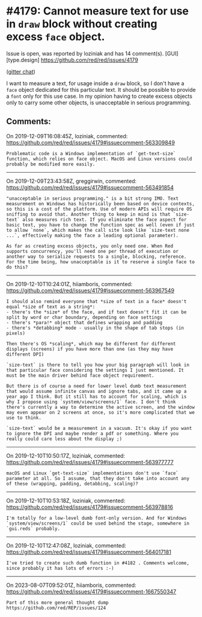 
#4179: Cannot measure text for use in `draw` block without creating excess `face` object. 
================================================================================
Issue is open, was reported by loziniak and has 14 comment(s).
[GUI] [type.design]
<https://github.com/red/red/issues/4179>

([gitter chat](https://gitter.im/red/help?at=5dee661c1e0b827cc8ccaffc))

I want to measure a text, for usage inside a `draw` block, so I don't have a `face` object dedicated for this particular text. It should be possible to provide a `font` only for this use case. In my opinion having to create excess objects only to carry some other objects, is unacceptable in serious programming.


Comments:
--------------------------------------------------------------------------------

On 2019-12-09T16:08:45Z, loziniak, commented:
<https://github.com/red/red/issues/4179#issuecomment-563309849>

    Problematic code is a Windows implementation of `get-text-size` function, which relies on face object. MacOS and Linux versions could probably be modified more easily.

--------------------------------------------------------------------------------

On 2019-12-09T23:43:58Z, greggirwin, commented:
<https://github.com/red/red/issues/4179#issuecomment-563491854>

    "unacceptable in serious programming." is a bit strong IMO. Text measurement on Windows has historically been based on device contexts, so this is a cost of the platform. Use of modern APIs will require OS sniffing to avoid that. Another thing to keep in mind is that `size-text` also measures rich text. If you eliminate the face aspect for basic text, you have to change the function spec as well (even if just to allow `none`, which makes the call site look like `size-text none ...`, effectively making the face a leading optional parameter).
    
    As far as creating excess objects, you only need one. When Red supports concurrency, you'll need one per thread of execution or another way to serialize requests to a single, blocking, reference. For the time being, how unacceptable is it to reserve a single face to do this?

--------------------------------------------------------------------------------

On 2019-12-10T10:24:01Z, hiiamboris, commented:
<https://github.com/red/red/issues/4179#issuecomment-563967549>

    I should also remind everyone that *size of text in a face* doesn't equal *size of text as a string*:
    - there's the *size* of the face, and if text doesn't fit it can be split by word or char boundary, depending on face settings
    - there's *para!* object that defines wrapping and padding
    - there's *detabbing* mode - usually in the shape of tab stops (in pixels)
    
    Then there's OS *scaling*, which may be different for different displays (screens) if you have more than one (as they may have different DPI)
    
    `size-text` is there to tell you how your big paragraph will look in that particular face considering the settings I just mentioned. It must be the main driver behind face object requirement.
    
    But there is of course a need for lower level dumb text measurement that would assume infinite canvas and ignore tabs, and it came up a year ago I think. But it still has to account for scaling, which is why I propose using `system/view/screens/1` face. I don't think there's currently a way to determine the active screen, and the window may even appear on 2 screens at once, so it's more complicated that we use to think.
    
    `size-text` would be a measurement in a vacuum. It's okay if you want to ignore the DPI and maybe render a pdf or something. Where you really could care less about the display ;)

--------------------------------------------------------------------------------

On 2019-12-10T10:50:17Z, loziniak, commented:
<https://github.com/red/red/issues/4179#issuecomment-563977777>

    macOS and Linux `get-text-size` implementations don't use `face` parameter at all. So I assume, that they don't take into account any of these (wrapping, padding, detabbing, scaling)?

--------------------------------------------------------------------------------

On 2019-12-10T10:53:18Z, loziniak, commented:
<https://github.com/red/red/issues/4179#issuecomment-563978816>

    I'm totally for a low-level dumb font-only version. And for Windows `system/view/screens/1` could be used behind the stage, somewhere in `gui.reds` probably.

--------------------------------------------------------------------------------

On 2019-12-10T12:47:08Z, loziniak, commented:
<https://github.com/red/red/issues/4179#issuecomment-564017181>

    I've tried to create such dumb function in #4182 . Comments welcome, since probably it has lots of errors :-)

--------------------------------------------------------------------------------

On 2023-08-07T09:52:01Z, hiiamboris, commented:
<https://github.com/red/red/issues/4179#issuecomment-1667550347>

    Part of this more general thought dump https://github.com/red/REP/issues/124

